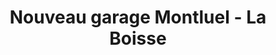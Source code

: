 ---
title: "Nouveau garage Montluel - La Boisse"
url: /la-boisse/nouveau-garage-montluel-la-boisse/
shop: réparation de voitures
---